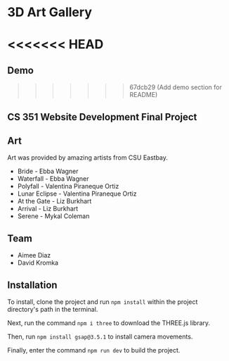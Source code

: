 # 3D Art Gallery
<<<<<<< HEAD
=======

## Demo

>>>>>>> 67dcb29 (Add demo section for README)
## CS 351 Website Development Final Project

## Art
Art was provided by amazing artists from CSU Eastbay.
* Bride - Ebba Wagner
* Waterfall - Ebba Wagner
* Polyfall - Valentina Piraneque Ortiz
* Lunar Eclipse - Valentina Piraneque Ortiz
* At the Gate - Liz Burkhart
* Arrival - Liz Burkhart
* Serene - Mykal Coleman
  
## Team
* Aimee Diaz
* David Kromka
  
## Installation
To install, clone the project and run ```npm install``` within the project directory's path in the terminal.

Next, run the command ```npm i three``` to download the THREE.js library.

Then, run ```npm install gsap@3.5.1``` to install camera movements.

Finally, enter the command ```npm run dev``` to build the project.
